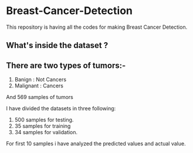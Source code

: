 # Breast-Cancer-Detection

This repository is having all the codes  for making Breast Cancer Detection.

## What's inside the dataset ?

## There are two types of tumors:-

1) Banign : Not Cancers
2) Malignant : Cancers

And 569 samples of tumors

I have divided the datasets in three following:
1) 500 samples for testing.
2) 35 samples for training
3) 34 samples for validation.

For first 10 samples i have analyzed the predicted values and actual value.


